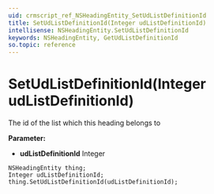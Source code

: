 ```yaml
---
uid: crmscript_ref_NSHeadingEntity_SetUdListDefinitionId
title: SetUdListDefinitionId(Integer udListDefinitionId)
intellisense: NSHeadingEntity.SetUdListDefinitionId
keywords: NSHeadingEntity, GetUdListDefinitionId
so.topic: reference
---
```


# SetUdListDefinitionId(Integer udListDefinitionId)

The id of the list which this heading belongs to

**Parameter:** 
* **udListDefinitionId** Integer

```crmscript
NSHeadingEntity thing;
Integer udListDefinitionId;
thing.SetUdListDefinitionId(udListDefinitionId);
```

